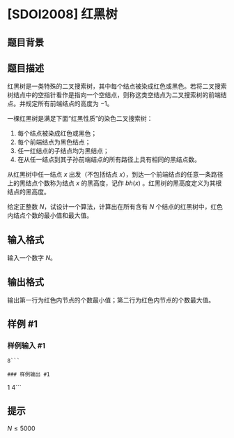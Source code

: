 # [SDOI2008] 红黑树

## 题目背景



## 题目描述

红黑树是一类特殊的二叉搜索树，其中每个结点被染成红色或黑色。若将二叉搜索树结点中的空指针看作是指向一个空结点，则称这类空结点为二叉搜索树的前端结点。并规定所有前端结点的高度为 $-1$。

一棵红黑树是满足下面“红黑性质”的染色二叉搜索树：

1. 每个结点被染成红色或黑色；
2. 每个前端结点为黑色结点；
3. 任一红结点的子结点均为黑结点；
4. 在从任一结点到其子孙前端结点的所有路径上具有相同的黑结点数。

从红黑树中任一结点 $x$ 出发（不包括结点 $x$），到达一个前端结点的任意一条路径上的黑结点个数称为结点 $x$ 的黑高度，记作 $bh(x)$ 。红黑树的黑高度定义为其根结点的黑高度。

给定正整数 $N$，试设计一个算法，计算出在所有含有 $N$ 个结点的红黑树中，红色内结点个数的最小值和最大值。

## 输入格式

输入一个数字 $N$。

## 输出格式

输出第一行为红色内节点的个数最小值；第二行为红色内节点的个数最大值。

## 样例 #1

### 样例输入 #1
```
8```

### 样例输出 #1

```
1
4```

## 提示

$N \leq 5000$
